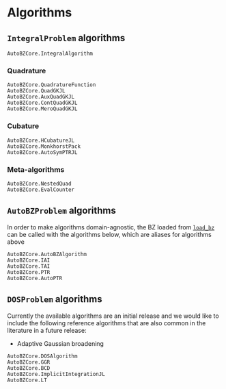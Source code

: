 # Algorithms

## `IntegralProblem` algorithms

```@docs
AutoBZCore.IntegralAlgorithm
```

### Quadrature

```@docs
AutoBZCore.QuadratureFunction
AutoBZCore.QuadGKJL
AutoBZCore.AuxQuadGKJL
AutoBZCore.ContQuadGKJL
AutoBZCore.MeroQuadGKJL
```

### Cubature

```@docs
AutoBZCore.HCubatureJL
AutoBZCore.MonkhorstPack
AutoBZCore.AutoSymPTRJL
```

### Meta-algorithms

```@docs
AutoBZCore.NestedQuad
AutoBZCore.EvalCounter
```

## `AutoBZProblem` algorithms

In order to make algorithms domain-agnostic, the BZ loaded from
[`load_bz`](@ref) can be called with the algorithms below, which are aliases
for algorithms above

```@docs
AutoBZCore.AutoBZAlgorithm
AutoBZCore.IAI
AutoBZCore.TAI
AutoBZCore.PTR
AutoBZCore.AutoPTR
```

## `DOSProblem` algorithms

Currently the available algorithms are an initial release and we would like to include
the following reference algorithms that are also common in the literature in a future release:
- Adaptive Gaussian broadening

```@docs
AutoBZCore.DOSAlgorithm
AutoBZCore.GGR
AutoBZCore.BCD
AutoBZCore.ImplicitIntegrationJL
AutoBZCore.LT
```
